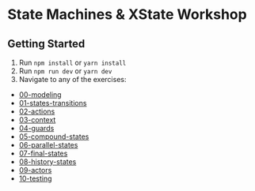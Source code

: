 # State Machines & XState Workshop

## Getting Started

1. Run `npm install` or `yarn install`
2. Run `npm run dev` or `yarn dev`
3. Navigate to any of the exercises:

- [00-modeling](http://localhost:3000/00-modeling/)
- [01-states-transitions](http://localhost:3000/01-states-transitions/)
- [02-actions](http://localhost:3000/02-actions/)
- [03-context](http://localhost:3000/03-context/)
- [04-guards](http://localhost:3000/04-guards/)
- [05-compound-states](http://localhost:3000/05-compound-states/)
- [06-parallel-states](http://localhost:3000/06-parallel-states/)
- [07-final-states](http://localhost:3000/07-final-states/)
- [08-history-states](http://localhost:3000/08-history-states/)
- [09-actors](http://localhost:3000/09-actors/)
- [10-testing](http://localhost:3000/10-testing/)
